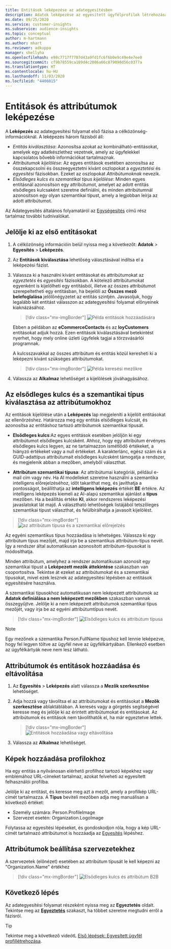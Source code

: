 ```yaml
---
title: Entitások leképezése az adategyesítésben
description: Adatok leképezése az egyesített ügyfélprofilok létrehozásához.
ms.date: 09/25/2020
ms.service: customer-insights
ms.subservice: audience-insights
ms.topic: conceptual
author: m-hartmann
ms.author: mhart
ms.reviewer: adkuppa
manager: shellyha
ms.openlocfilehash: e98c7717f7707d43a9fd1fc6f6b0e9c49e4e7ee0
ms.sourcegitcommit: cf9b78559ca189d4c2086a66c879098d56c0377a
ms.translationtype: HT
ms.contentlocale: hu-HU
ms.lasthandoff: 11/03/2020
ms.locfileid: "4406015"
---
```

# <a name="map-entities-and-attributes"></a>Entitások és attribútumok leképezése

A **Leképezés** az adategyesítési folyamat első fázisa a célközönség-információknál. A leképezés három fázisból áll:

- *Entitás kiválasztása*: Azonosítsa azokat az kombinálható-entitásokat, amelyek egy adatkészlethez vezetnek, amely az ügyfelekkel kapcsolatos bővebb információkat tartalmaznak.
- *Attribútumok kijelölése*: Az egyes entitások esetében azonosítsa az összekapcsolni és összeegyeztetni kívánt oszlopokat a *egyeztetési* és *egyesítési* fázisokban. Ezeket az oszlopokat *Attribútumoknak* nevezik.
- *Elsődleges kulcs és szemantikai típus kijelölése*: Minden egyes entitásnál azonosítson egy attribútumot, amelyet az adott entitás elsődleges kulcsaként szeretne definiálni, és minden attribútumnál azonosítson egy olyan szemantikai típust, amely a legjobban leírja az adott attribútumot.

Az Adategyesítés általános folyamatáról az [Egységesítés](data-unification.md) című rész tartalmaz további tudnivalókat.

## <a name="select-the-first-entities"></a>Jelölje ki az első entitásokat

1. A célközönség információin belül nyissa meg a következőt: **Adatok** > **Egyesítés** > **Leképezés**.

2. Az **Entitások kiválasztása** lehetőség választásával indítsa el a leképezési fázist.

3. Válassza ki a használni kívánt entitásokat és attribútumokat az *egyeztetés* és *egyesítés* fázisokban. A kötelező attribútumokat egyenként is kijelölheti egy entitásból, illetve az összes attribútumot szerepeltetheti egy entitásban, ha bejelöli az **Összes mező belefoglalása** jelölőnégyzetet az entitás szintjén. Javasoljuk, hogy legalább két entitást válasszon az adategyesítési folyamat előnyeinek kiaknázásához.

   > [!div class="mx-imgBorder"]
   > ![Példa entitások hozzáadására](media/data-manager-configure-map-add-entities-example.png "Példa entitások hozzáadására")

   Ebben a példában az **eCommerceContacts** és az **loyCustomers** entitásokat adjuk hozzá. Ezen entitások kiválasztásával betekintést nyerhet, hogy mely online üzleti ügyfelek tagjai a törzsvásárlói programnak.
   
   A kulcsszavakkal az összes attribútum és entitás közül keresheti ki a leképezni kívánt szükséges attribútumokat.
   
     > [!div class="mx-imgBorder"]
   > ![Példa keresési mezőkre](media/data-manager-configure-map-search-fields-example.png "Példa keresési mezőkre")

4. Válassza az **Alkalmaz** lehetőséget a kijelölések jóváhagyásához.

## <a name="select-primary-key-and-semantic-type-for-attributes"></a>Az elsődleges kulcs és a szemantikai típus kiválasztása az attribútumokhoz

Az entitások kijelölése után a **Leképezés** lap megjeleníti a kijelölt entitásokat az ellenőrzéshez. Határozza meg egy entitás elsődleges kulcsát, és azonosítsa az entitáshoz tartozó attribútumok szemantikai típusát.

- **Elsődleges kulcs**:Az egyes entitások esetében jelöljön ki egy attribútumot elsődleges kulcsként. Ahhoz, hogy egy attribútum érvényes elsődleges kulcs legyen, az ne tartalmazzon ismétlődő értékeket, a hiányzó értékeket vagy a null értékeket. A karakterlánc, egész szám és a GUID-adattípus attribútumait elsődleges kulcsként támogatja a rendszer, és megjelenik abban a mezőben, amelyből választhat.

- **Attribútum szemantikai típusa**: Az attribútumai kategóriái, például e-mail cím vagy név. Ha AI modelleket szeretne használni a szemantika intelligens előrejelzéséhoz, időt takaríthat meg, és javíthatja a pontosságot, beállíthatja az **intelligens leképezés** értékét **BE** értékre. Az intelligens leképezés kiemeli az AI-alapú szemantikai ajánlást a **típus** mezőben. Ha a beállítás értéke **KI**, akkor rendszeres leképezési javaslatokat lát majd. A választható lehetőségek listájából tetszőleges szemantikai típust választhat, és felülbírálhatja a javasolt kijelölést.

> [!div class="mx-imgBorder"]
> ![az attribútum típusa és a szemantikai előrejelzés](media/data-manager-configure-map-add-attributes-semantic-prediction.png "Az attribútum típusa és a szemantikai előrejelzés")

Az egyéni szemantikus típus hozzáadása is lehetséges. Válassza ki egy attribútum típus mezőjét, majd írja be a szemantikus attribútum-típus nevét. Így a rendszer által automatikusan azonosított attribútum-típusokat is módosíthatja.

Minden attribútum, amelyhez a rendszer automatikusan azonosít egy szemantikai típust a **Leképezett mezők áttekintése** szakaszban van csoportosítva. Tekintse át ezeket az attribútumokat és a szemantikai típusokat, mivel ezek lesznek az adategyesítési lépésben az entitások egyesítésére használva.

A szemantikai típusokhoz automatikusan nem leképezett attribútumok az **Adatok definiálása a nem leképezett mezőkben** szakaszban vannak összegyűjtve. Jelölje ki a nem leképezett attribútumok szemantikai típus mezőjét, vagy írja be az egyéni attribútumtípus nevét.

> [!div class="mx-imgBorder"]
> ![Elsődleges kulcs és attribútum típusa](media/data-manager-configure-map-add-attributes.png "Elsődleges kulcs és attribútum típusa")

> [!NOTE]
> Egy mezőnek a szemantika Person.FullName típushoz kell lennie leképezve, hogy fel legyen töltve az ügyfél neve az ügyfélkártyában. Ellenkező esetben az ügyfélkártyák neve nem lesz látható. 

## <a name="add-and-remove-attributes-and-entities"></a>Attribútumok és entitások hozzáadása és eltávolítása

1. Az **Egyesítés** > **Leképezés** alatt válassza a **Mezők szerkesztése** lehetőséget.

2. Adja hozzá vagy távolítsa el az attribútumokat és entitásokat a **Mezők szerkesztése** ablaktáblában. A keresés vagy a görgetés segítségével keresse meg és jelölje ki az érintett attribútumokat és entitásokat. Az attribútumok és entitások nem távolíthatók el, ha már egyeztetve lettek.

   > [!div class="mx-imgBorder"]
   > ![Entitások hozzáadása vagy eltávolítása](media/configure-data-map-edit.png "Entitások hozzáadása vagy eltávolítása")

3. Válassza az **Alkalmaz** lehetőséget.

## <a name="add-images-to-profiles"></a>Képek hozzáadása profilokhoz

Ha egy entitás a nyilvánosan elérhető profilhoz tartozó képekhez vagy emblémához URL-címeket tartalmaz, azokat felveheti az egyesített felhasználói profilba.

Jelölje ki az entitást, és keresse meg azt a mezőt, amely a profilkép URL-címét tartalmazza. A **Típus** beviteli mezőben adja meg manuálisan a következő értéket: 
- Személy számára: Person.ProfileImage
- Szervezet esetén: Organization.LogoImage

Folytassa az egyesítési lépéseket, és gondoskodjon róla, hogy a kép URL-címét tartalmazó attribútumot is hozzáadja az [Egyesítés](merge-entities.md) lépéshez.

## <a name="set-attributes-for-organizations"></a>Attribútumok beállítása szervezetekhez

A szervezetek (előnézet) esetében az attribútum típusát le kell képezni az "Organization.Name" értékhez
> [!div class="mx-imgBorder"]
> ![Elsődleges kulcs és attribútum B2B](media/configure-data-map-edit-b2b.png "Elsődleges kulcs és attribútum B2B")

## <a name="next-step"></a>Következő lépés

Az adategyesítési folyamat részeként nyissa meg az **Egyeztetés** oldalt. Tekintse meg az [**Egyeztetés**](match-entities.md) szakaszt, ha többet szeretne megtudni erről a fázisról.

> [!TIP]
> Tekintse meg a következő videótL [Első lépések: Egyesített ügyfél profillétrehozása](https://youtu.be/oBfGEhucAxs).
